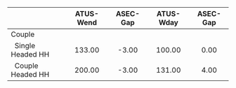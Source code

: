 
|                      |    ATUS-Wend |     ASEC-Gap |    ATUS-Wday |     ASEC-Gap |
| -------------------- | :----------: | :----------: | :----------: | :----------: |
| Couple               |              |              |              |              |
| &nbsp;&nbsp;Single Headed HH |       133.00 |        -3.00 |       100.00 |         0.00 |
| &nbsp;&nbsp;Couple Headed HH |       200.00 |        -3.00 |       131.00 |         4.00 |

